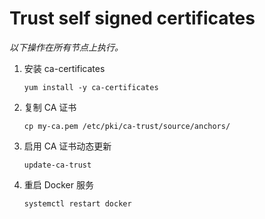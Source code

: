 # Trust self signed certificates

*以下操作在所有节点上执行。*

1. 安装 ca-certificates

   ```shell
   yum install -y ca-certificates
   ```

   

2. 复制 CA 证书

   ```shell
   cp my-ca.pem /etc/pki/ca-trust/source/anchors/
   ```

   

3. 启用 CA 证书动态更新

   ```shell
   update-ca-trust
   ```

   

4. 重启 Docker 服务

   ```shell
   systemctl restart docker
   ```

   

